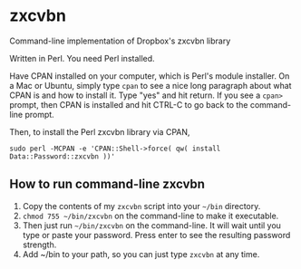 # zxcvbn
Command-line implementation of Dropbox's zxcvbn library

Written in Perl.  You need Perl installed.

Have CPAN installed on your computer, which is Perl's module installer.  On a Mac or Ubuntu, simply type `cpan` to see a nice long paragraph about what CPAN is and how to install it.  Type "yes" and hit return.  If you see a `cpan>` prompt, then CPAN is installed and hit CTRL-C to go back to the command-line prompt.

Then, to install the Perl zxcvbn library via CPAN,
```
sudo perl -MCPAN -e 'CPAN::Shell->force( qw( install Data::Password::zxcvbn ))'
```

## How to run command-line zxcvbn

1. Copy the contents of my `zxcvbn` script into your `~/bin` directory.
2. `chmod 755 ~/bin/zxcvbn` on the command-line to make it executable.
3. Then just run `~/bin/zxcvbn` on the command-line.  It will wait until you type or paste your password.  Press enter to see the resulting password strength.
4. Add ~/bin to your path, so you can just type `zxcvbn` at any time.
